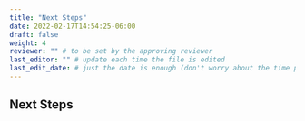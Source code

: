 ```yaml
---
title: "Next Steps"
date: 2022-02-17T14:54:25-06:00
draft: false
weight: 4
reviewer: "" # to be set by the approving reviewer
last_editor: "" # update each time the file is edited
last_edit_date: # just the date is enough (don't worry about the time portion)
---
```


## Next Steps